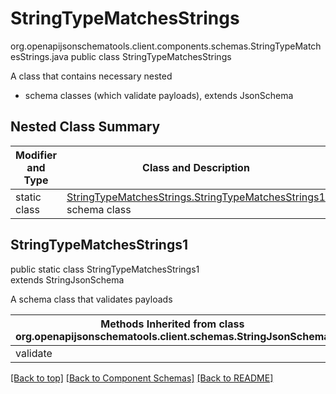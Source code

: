 # StringTypeMatchesStrings
org.openapijsonschematools.client.components.schemas.StringTypeMatchesStrings.java
public class StringTypeMatchesStrings

A class that contains necessary nested
- schema classes (which validate payloads), extends JsonSchema

## Nested Class Summary
| Modifier and Type | Class and Description |
| ----------------- | ---------------------- |
| static class | [StringTypeMatchesStrings.StringTypeMatchesStrings1](#stringtypematchesstrings1)<br> schema class |

## StringTypeMatchesStrings1
public static class StringTypeMatchesStrings1<br>
extends StringJsonSchema

A schema class that validates payloads

| Methods Inherited from class org.openapijsonschematools.client.schemas.StringJsonSchema |
| ------------------------------------------------------------------ |
| validate                                                           |

[[Back to top]](#top) [[Back to Component Schemas]](../../../README.md#Component-Schemas) [[Back to README]](../../../README.md)
